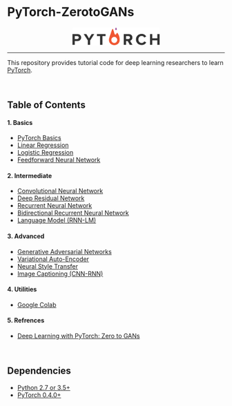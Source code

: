 # PyTorch-ZerotoGANs
<p align="center"><img width="40%" src="logo.png" /></p>

--------------------------------------------------------------------------------

This repository provides tutorial code for deep learning researchers to learn [PyTorch](https://github.com/pytorch/pytorch). 


<br/>

## Table of Contents

#### 1. Basics
* [PyTorch Basics](PyTorch%20Basics/Pytorch_basics.py)
* [Linear Regression]()
* [Logistic Regression]()
* [Feedforward Neural Network]()

#### 2. Intermediate
* [Convolutional Neural Network]()
* [Deep Residual Network]()
* [Recurrent Neural Network]()
* [Bidirectional Recurrent Neural Network]()
* [Language Model (RNN-LM)]()

#### 3. Advanced
* [Generative Adversarial Networks]()
* [Variational Auto-Encoder]()
* [Neural Style Transfer]()
* [Image Captioning (CNN-RNN)]()

#### 4. Utilities
* [Google Colab](https://colab.research.google.com/)

#### 5. Refrences
* [Deep Learning with PyTorch: Zero to GANs](https://jovian.ai/learn/deep-learning-with-pytorch-zero-to-gans)

<br/>


## Dependencies
* [Python 2.7 or 3.5+](https://www.continuum.io/downloads)
* [PyTorch 0.4.0+](http://pytorch.org/)
